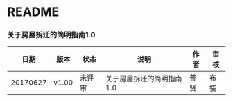 
# README

### 关于房屋拆迁的简明指南1.0

| 日期       | 版本    | 状态   | 说明             | 作者   | 审核   |
| -------- | ----- | ---- | -------------- | ---- | ---- |
| 20170627 | v1.00 | 未评审  | 关于房屋拆迁的简明指南1.0 | 普贤   | 布袋   |

